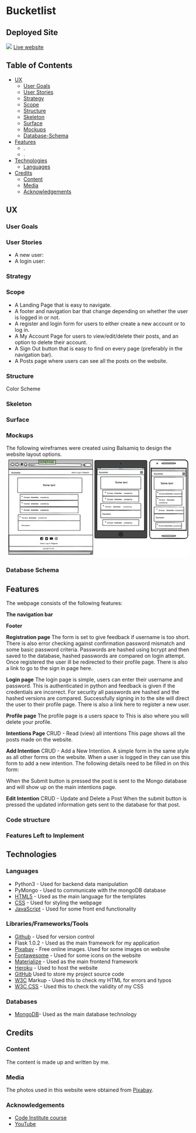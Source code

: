 # Bucketlist

## Deployed Site
![](assets/screenshots/website.gif)
[Live website](https://bucketlist-2020.herokuapp.com/.)

## Table of Contents
* <a href="#user-content-ux" id="ux">UX</a>
  * <a href="#user-content-user-goals" id="user-goals">User Goals</a>
  * <a href="#user-content-user-stories" id="user-stories">User Stories</a>
  * <a href="#user-content-strategy" id="strategy">Strategy</a>
  * <a href="#user-content-scope" id="scope">Scope</a>
  * <a href="#user-content-structure" id="structure">Structure</a>
  * <a href="#user-content-skeleton" id="skeleton">Skeleton</a>
  * <a href="#user-content-surface" id="surface">Surface</a>
  * <a href="#user-content-mockups" id="mockups">Mockups</a>
  * <a href="#user-content-database-schema" id="database-schema">Database-Schema</a>
* <a href="#user-content-features" id="features">Features</a>
  * .
  * .
* <a href="#user-content-technologies" id="technologies">Technologies</a>
  * <a href="#user-content-languages" id="languages">Languages</a>
* <a href="#user-content-credits" id="credits">Credits</a>
  * <a href="#user-content-content" id="content">Content</a>
  * <a href="#user-content-media" id="media">Media</a>
  * <a href="#user-content-acknowledgements" id="acknowledgements">Acknowledgements</a>

## UX 

### User Goals

### User Stories
* A new user:
* A login user:


### Strategy

### Scope
* A Landing Page that is easy to navigate.
* A footer and navigation bar that change depending on whether the user is logged in or not.
* A register and login form for users to either create a new account or to log in.
* A My Account Page for users to view/edit/delete their posts, and an option to delete their account.
* A Sign Out button that is easy to find on every page (preferably in the navigation bar).
* A Posts page where users can see all the posts on the website.

### Structure
Color Scheme

### Skeleton

### Surface

### Mockups
The following wireframes were created using Balsamiq to design the website layout options.<br>
![](static/img/homepage.JPG)

### Database Schema

## Features
The webpage consists of the following features:

__The navigation bar__

__Footer__

__Registration page__
The form is set to give feedback if username is too short. There is also error checking against confirmation password mismatch and some basic password criteria. Passwords are hashed using bcrypt and then saved to the database, hashed passwords are compared on login attempt. Once registered the user ill be redirected to their profile page. There is also a link to go to the sign in page here.

__Login page__
The login page is simple, users can enter their username and password. This is authenticated in python and feedback is given if the credentials are incorrect. For security all passwords are hashed and the hashed versions are compared. Successfully signing in to the site will direct the user to their profile page. There is also a link here to register a new user.

__Profile page__
The profile page is a users space to 
This is also where you will delete your profile.

__Intentions Page__
CRUD - Read (view) all intentions
This page shows all the posts made on the website.

__Add Intention__
CRUD - Add a New Intention.
A simple form in the same style as all other forms on the website. When a user is logged in they can use this form to add a new intention. The following details need to be filled in on this form:

When the Submit button is pressed the post is sent to the Mongo database and will show up on the main intentions page.

__Edit Intention__
CRUD - Update and Delete a Post
When the submit button is pressed the updated information gets sent to the database for that post.

### Code structure

### Features Left to Implement

## Technologies

### Languages
* Python3 - Used for backend data manipulation 
* PyMongo - Used to communicate with the mongoDB database 
* [HTML5](https://en.wikipedia.org/wiki/HTML5) - Used as the main language for the templates 
* [CSS](https://en.wikipedia.org/wiki/Cascading_Style_Sheets) - Used for styling the webpage
* [JavaScript](https://en.wikipedia.org/wiki/JavaScript) - Used for some front end functionality

### Libraries/Frameworks/Tools
* [Github](https://github.com/) - Used for version control 
* Flask 1.0.2 - Used as the main framework for my application 
* [Pixabay](https://pixabay.com/) - Free online images. Used for some images on website 
* [Fontawesome](https://fontawesome.com/) - Used for some icons on the website 
* [Materialize](https://materializecss.com/) - Used as the main frontend framework 
* [Heroku](https://heroku.com/) - Used to host the website 
* [GitHub](https://github.com/) Used to store my project source code 
* [W3C](https://validator.w3.org/) Markup - Used this to check my HTML for errors and typos
* [W3C CSS](https://jigsaw.w3.org/css-validator/) - Used this to check the validity of my CSS

### Databases
* [MongoDB](https://www.mongodb.com/)- Used as the main database technology

## Credits

### Content
The content is made up and written by me.

### Media
The photos used in this website were obtained from [Pixabay](https://pixabay.com/).

### Acknowledgements
* [Code Institute course](https://codeinstitute.net/)
* [YouTube](https://www.youtube.com/)
